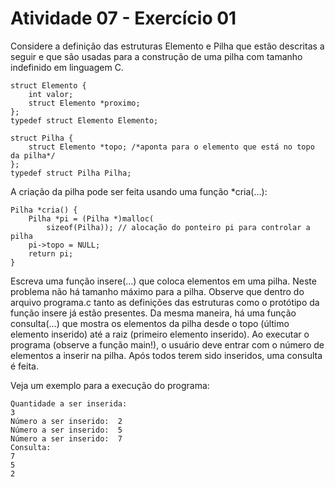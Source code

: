 # Atividade 07 - Exercício 01

Considere a definição das estruturas Elemento e Pilha que estão descritas a seguir e que são usadas para a construção de uma pilha com tamanho indefinido em linguagem C.

```
struct Elemento {
    int valor;
    struct Elemento *proximo;
};
typedef struct Elemento Elemento;

struct Pilha {
    struct Elemento *topo; /*aponta para o elemento que está no topo da pilha*/
};
typedef struct Pilha Pilha;
```

A criação da pilha pode ser feita usando uma função *cria(...):

```
Pilha *cria() {
    Pilha *pi = (Pilha *)malloc(
        sizeof(Pilha)); // alocação do ponteiro pi para controlar a pilha
    pi->topo = NULL;
    return pi;
}
```

Escreva uma função insere(...) que coloca elementos em uma pilha. Neste problema não há tamanho máximo para a pilha. Observe que dentro do arquivo programa.c tanto as definições das estruturas como o protótipo da função insere já estão presentes. Da mesma maneira, há uma função consulta(...) que mostra os elementos da pilha desde o topo (último elemento inserido) até a raiz (primeiro elemento inserido). Ao executar o programa (observe a função main!), o usuário deve entrar com o número de elementos a inserir na pilha. Após todos terem sido inseridos, uma consulta é feita. 

Veja um exemplo para a execução do programa:

```
Quantidade a ser inserida: 
3
Número a ser inserido:  2
Número a ser inserido:  5
Número a ser inserido:  7
Consulta:
7
5
2   
```
